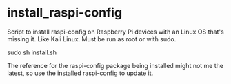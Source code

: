install_raspi-config
====================

Script to install raspi-config on Raspberry Pi devices with an Linux OS that's missing it. Like Kali Linux.
Must be run as root or with sudo.

sudo sh install.sh

The reference for the raspi-config package being installed might not me the latest, so use the installed raspi-config to update it.
